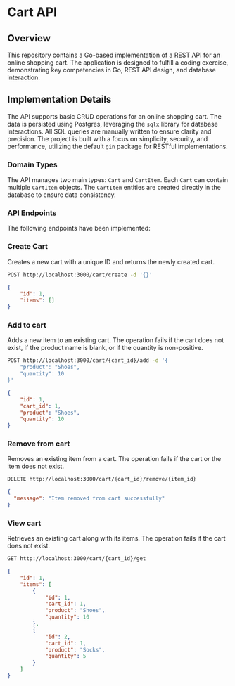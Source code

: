 Cart API
========

## Overview

This repository contains a Go-based implementation of a REST API for an online shopping cart. The application is designed to fulfill a coding exercise, demonstrating key competencies in Go, REST API design, and database interaction.

## Implementation Details

The API supports basic CRUD operations for an online shopping cart. The data is persisted using Postgres, leveraging the `sqlx` library for database interactions. All SQL queries are manually written to ensure clarity and precision. The project is built with a focus on simplicity, security, and performance, utilizing the default `gin` package for RESTful implementations.

### Domain Types

The API manages two main types: `Cart` and `CartItem`. Each `Cart` can contain multiple `CartItem` objects. The `CartItem` entities are created directly in the database to ensure data consistency.

### API Endpoints

The following endpoints have been implemented:


### Create Cart

Creates a new cart with a unique ID and returns the newly created cart.

```sh
POST http://localhost:3000/cart/create -d '{}'
```

```json
{
	"id": 1,
	"items": []
}
```

### Add to cart

Adds a new item to an existing cart. The operation fails if the cart does not exist, if the product name is blank, or if the quantity is non-positive.

```sh
POST http://localhost:3000/cart/{cart_id}/add -d '{
	"product": "Shoes",
	"quantity": 10
}'
```

```json
{
	"id": 1,
	"cart_id": 1,
	"product": "Shoes",
	"quantity": 10
}
```

### Remove from cart

Removes an existing item from a cart. The operation fails if the cart or the item does not exist.

```sh
DELETE http://localhost:3000/cart/{cart_id}/remove/{item_id}
```

```json
{
  "message": "Item removed from cart successfully"
}
```


### View cart

Retrieves an existing cart along with its items. The operation fails if the cart does not exist.

```sh
GET http://localhost:3000/cart/{cart_id}/get
```

```json
{
	"id": 1,
	"items": [
		{
			"id": 1,
			"cart_id": 1,
			"product": "Shoes",
			"quantity": 10
		},
		{
			"id": 2,
			"cart_id": 1,
			"product": "Socks",
			"quantity": 5
		}
	]
}
```

